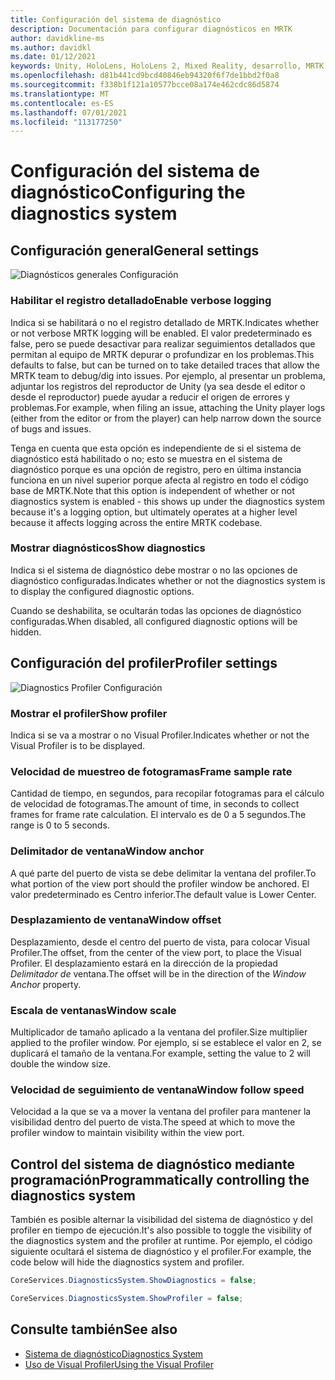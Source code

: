 ```yaml
---
title: Configuración del sistema de diagnóstico
description: Documentación para configurar diagnósticos en MRTK
author: davidkline-ms
ms.author: davidkl
ms.date: 01/12/2021
keywords: Unity, HoloLens, HoloLens 2, Mixed Reality, desarrollo, MRTK
ms.openlocfilehash: d81b441cd9bcd40846eb94320f6f7de1bbd2f0a8
ms.sourcegitcommit: f338b1f121a10577bcce08a174e462cdc86d5874
ms.translationtype: MT
ms.contentlocale: es-ES
ms.lasthandoff: 07/01/2021
ms.locfileid: "113177250"
---
```

# <a name="configuring-the-diagnostics-system"></a><span data-ttu-id="b4515-104">Configuración del sistema de diagnóstico</span><span class="sxs-lookup"><span data-stu-id="b4515-104">Configuring the diagnostics system</span></span>

## <a name="general-settings"></a><span data-ttu-id="b4515-105">Configuración general</span><span class="sxs-lookup"><span data-stu-id="b4515-105">General settings</span></span>

![Diagnósticos generales Configuración](../images/diagnostics/DiagnosticsGeneralSettings.png)

### <a name="enable-verbose-logging"></a><span data-ttu-id="b4515-107">Habilitar el registro detallado</span><span class="sxs-lookup"><span data-stu-id="b4515-107">Enable verbose logging</span></span>

<span data-ttu-id="b4515-108">Indica si se habilitará o no el registro detallado de MRTK.</span><span class="sxs-lookup"><span data-stu-id="b4515-108">Indicates whether or not verbose MRTK logging will be enabled.</span></span> <span data-ttu-id="b4515-109">El valor predeterminado es false, pero se puede desactivar para realizar seguimientos detallados que permitan al equipo de MRTK depurar o profundizar en los problemas.</span><span class="sxs-lookup"><span data-stu-id="b4515-109">This defaults to false, but can be turned on to take detailed traces that allow the MRTK team to debug/dig into issues.</span></span> <span data-ttu-id="b4515-110">Por ejemplo, al presentar un problema, adjuntar los registros del reproductor de Unity (ya sea desde el editor o desde el reproductor) puede ayudar a reducir el origen de errores y problemas.</span><span class="sxs-lookup"><span data-stu-id="b4515-110">For example, when filing an issue, attaching the Unity player logs (either from the editor or from the player) can help narrow down the source of bugs and issues.</span></span>

<span data-ttu-id="b4515-111">Tenga en cuenta que esta opción es independiente de si el sistema de diagnóstico está habilitado o no; esto se muestra en el sistema de diagnóstico porque es una opción de registro, pero en última instancia funciona en un nivel superior porque afecta al registro en todo el código base de MRTK.</span><span class="sxs-lookup"><span data-stu-id="b4515-111">Note that this option is independent of whether or not diagnostics system is enabled - this shows up under the diagnostics system because it's a logging option, but ultimately operates at a higher level because it affects logging across the entire MRTK codebase.</span></span>

### <a name="show-diagnostics"></a><span data-ttu-id="b4515-112">Mostrar diagnósticos</span><span class="sxs-lookup"><span data-stu-id="b4515-112">Show diagnostics</span></span>

<span data-ttu-id="b4515-113">Indica si el sistema de diagnóstico debe mostrar o no las opciones de diagnóstico configuradas.</span><span class="sxs-lookup"><span data-stu-id="b4515-113">Indicates whether or not the diagnostics system is to display the configured diagnostic options.</span></span>

<span data-ttu-id="b4515-114">Cuando se deshabilita, se ocultarán todas las opciones de diagnóstico configuradas.</span><span class="sxs-lookup"><span data-stu-id="b4515-114">When disabled, all configured diagnostic options will be hidden.</span></span>

## <a name="profiler-settings"></a><span data-ttu-id="b4515-115">Configuración del profiler</span><span class="sxs-lookup"><span data-stu-id="b4515-115">Profiler settings</span></span>

![Diagnostics Profiler Configuración](../images/diagnostics/DiagnosticsProfilerSettings.png)

### <a name="show-profiler"></a><span data-ttu-id="b4515-117">Mostrar el profiler</span><span class="sxs-lookup"><span data-stu-id="b4515-117">Show profiler</span></span>

<span data-ttu-id="b4515-118">Indica si se va a mostrar o no Visual Profiler.</span><span class="sxs-lookup"><span data-stu-id="b4515-118">Indicates whether or not the Visual Profiler is to be displayed.</span></span>

### <a name="frame-sample-rate"></a><span data-ttu-id="b4515-119">Velocidad de muestreo de fotogramas</span><span class="sxs-lookup"><span data-stu-id="b4515-119">Frame sample rate</span></span>

<span data-ttu-id="b4515-120">Cantidad de tiempo, en segundos, para recopilar fotogramas para el cálculo de velocidad de fotogramas.</span><span class="sxs-lookup"><span data-stu-id="b4515-120">The amount of time, in seconds to collect frames for frame rate calculation.</span></span> <span data-ttu-id="b4515-121">El intervalo es de 0 a 5 segundos.</span><span class="sxs-lookup"><span data-stu-id="b4515-121">The range is 0 to 5 seconds.</span></span>

### <a name="window-anchor"></a><span data-ttu-id="b4515-122">Delimitador de ventana</span><span class="sxs-lookup"><span data-stu-id="b4515-122">Window anchor</span></span>

<span data-ttu-id="b4515-123">A qué parte del puerto de vista se debe delimitar la ventana del profiler.</span><span class="sxs-lookup"><span data-stu-id="b4515-123">To what portion of the view port should the profiler window be anchored.</span></span> <span data-ttu-id="b4515-124">El valor predeterminado es Centro inferior.</span><span class="sxs-lookup"><span data-stu-id="b4515-124">The default value is Lower Center.</span></span>

### <a name="window-offset"></a><span data-ttu-id="b4515-125">Desplazamiento de ventana</span><span class="sxs-lookup"><span data-stu-id="b4515-125">Window offset</span></span>

<span data-ttu-id="b4515-126">Desplazamiento, desde el centro del puerto de vista, para colocar Visual Profiler.</span><span class="sxs-lookup"><span data-stu-id="b4515-126">The offset, from the center of the view port, to place the Visual Profiler.</span></span> <span data-ttu-id="b4515-127">El desplazamiento estará en la dirección de la propiedad *Delimitador de* ventana.</span><span class="sxs-lookup"><span data-stu-id="b4515-127">The offset will be in the direction of the *Window Anchor* property.</span></span>

### <a name="window-scale"></a><span data-ttu-id="b4515-128">Escala de ventanas</span><span class="sxs-lookup"><span data-stu-id="b4515-128">Window scale</span></span>

<span data-ttu-id="b4515-129">Multiplicador de tamaño aplicado a la ventana del profiler.</span><span class="sxs-lookup"><span data-stu-id="b4515-129">Size multiplier applied to the profiler window.</span></span> <span data-ttu-id="b4515-130">Por ejemplo, si se establece el valor en 2, se duplicará el tamaño de la ventana.</span><span class="sxs-lookup"><span data-stu-id="b4515-130">For example, setting the value to 2 will double the window size.</span></span>

### <a name="window-follow-speed"></a><span data-ttu-id="b4515-131">Velocidad de seguimiento de ventana</span><span class="sxs-lookup"><span data-stu-id="b4515-131">Window follow speed</span></span>

<span data-ttu-id="b4515-132">Velocidad a la que se va a mover la ventana del profiler para mantener la visibilidad dentro del puerto de vista.</span><span class="sxs-lookup"><span data-stu-id="b4515-132">The speed at which to move the profiler window to maintain visibility within the view port.</span></span>

## <a name="programmatically-controlling-the-diagnostics-system"></a><span data-ttu-id="b4515-133">Control del sistema de diagnóstico mediante programación</span><span class="sxs-lookup"><span data-stu-id="b4515-133">Programmatically controlling the diagnostics system</span></span>

<span data-ttu-id="b4515-134">También es posible alternar la visibilidad del sistema de diagnóstico y del profiler en tiempo de ejecución.</span><span class="sxs-lookup"><span data-stu-id="b4515-134">It's also possible to toggle the visibility of the diagnostics system and the profiler at runtime.</span></span> <span data-ttu-id="b4515-135">Por ejemplo, el código siguiente ocultará el sistema de diagnóstico y el profiler.</span><span class="sxs-lookup"><span data-stu-id="b4515-135">For example, the code below will hide the diagnostics system and profiler.</span></span>

```c#
CoreServices.DiagnosticsSystem.ShowDiagnostics = false;

CoreServices.DiagnosticsSystem.ShowProfiler = false;
```

## <a name="see-also"></a><span data-ttu-id="b4515-136">Consulte también</span><span class="sxs-lookup"><span data-stu-id="b4515-136">See also</span></span>

- [<span data-ttu-id="b4515-137">Sistema de diagnóstico</span><span class="sxs-lookup"><span data-stu-id="b4515-137">Diagnostics System</span></span>](diagnostics-system-getting-started.md)
- [<span data-ttu-id="b4515-138">Uso de Visual Profiler</span><span class="sxs-lookup"><span data-stu-id="b4515-138">Using the Visual Profiler</span></span>](using-visual-profiler.md)
